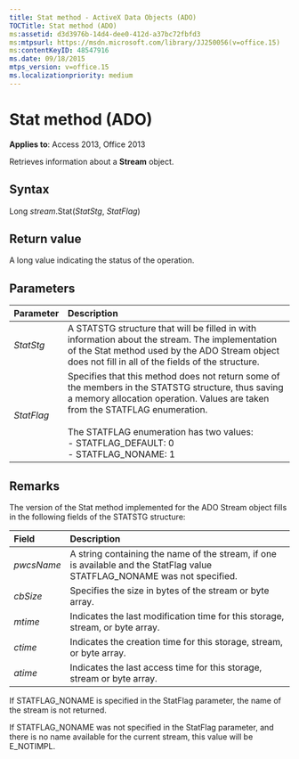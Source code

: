 ```yaml
---
title: Stat method - ActiveX Data Objects (ADO)
TOCTitle: Stat method (ADO)
ms:assetid: d3d3976b-14d4-dee0-412d-a37bc72fbfd3
ms:mtpsurl: https://msdn.microsoft.com/library/JJ250056(v=office.15)
ms:contentKeyID: 48547916
ms.date: 09/18/2015
mtps_version: v=office.15
ms.localizationpriority: medium
---
```


# Stat method (ADO)

**Applies to**: Access 2013, Office 2013

Retrieves information about a **Stream** object.

## Syntax

Long *stream*.Stat(*StatStg*, *StatFlag*)

## Return value

A long value indicating the status of the operation.

## Parameters

|Parameter|Description|
|:--------|:----------|
|*StatStg* |A STATSTG structure that will be filled in with information about the stream. The implementation of the Stat method used by the ADO Stream object does not fill in all of the fields of the structure.|
|*StatFlag* |Specifies that this method does not return some of the members in the STATSTG structure, thus saving a memory allocation operation. Values are taken from the STATFLAG enumeration.<br/><br/>The STATFLAG enumeration has two values:<br/>- STATFLAG_DEFAULT: 0<br/>- STATFLAG_NONAME: 1 |


## Remarks

The version of the Stat method implemented for the ADO Stream object fills in the following fields of the STATSTG structure:

|Field|Description|
|:--------|:----------|
|*pwcsName* |A string containing the name of the stream, if one is available and the StatFlag value STATFLAG\_NONAME was not specified.|
|*cbSize* |Specifies the size in bytes of the stream or byte array.|
|*mtime* |Indicates the last modification time for this storage, stream, or byte array.|
|*ctime* |Indicates the creation time for this storage, stream, or byte array.|
|*atime* |Indicates the last access time for this storage, stream or byte array.|

If STATFLAG\_NONAME is specified in the StatFlag parameter, the name of the stream is not returned.

If STATFLAG\_NONAME was not specified in the StatFlag parameter, and there is no name available for the current stream, this value will be E\_NOTIMPL.

